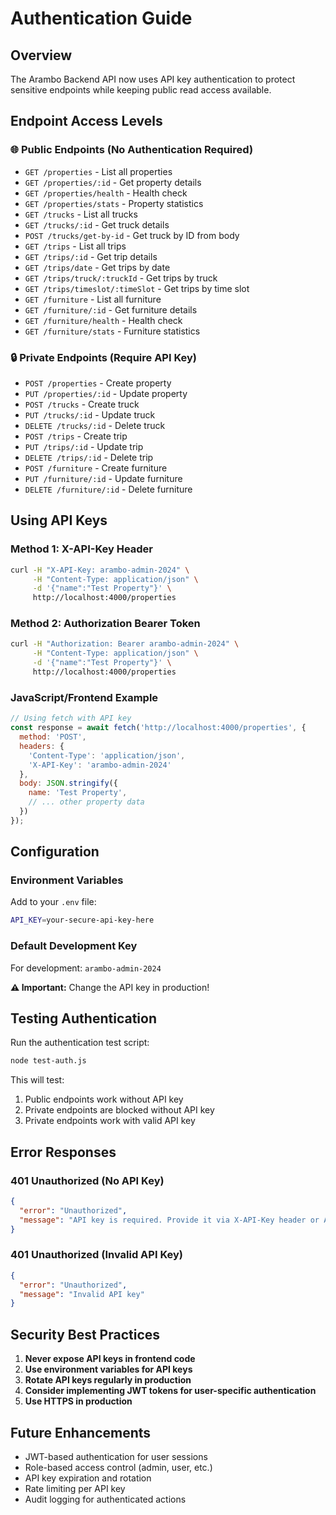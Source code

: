 # Authentication Guide

## Overview

The Arambo Backend API now uses API key authentication to protect sensitive endpoints while keeping public read access available.

## Endpoint Access Levels

### 🌐 Public Endpoints (No Authentication Required)
- `GET /properties` - List all properties
- `GET /properties/:id` - Get property details  
- `GET /properties/health` - Health check
- `GET /properties/stats` - Property statistics
- `GET /trucks` - List all trucks
- `GET /trucks/:id` - Get truck details
- `POST /trucks/get-by-id` - Get truck by ID from body
- `GET /trips` - List all trips
- `GET /trips/:id` - Get trip details
- `GET /trips/date` - Get trips by date
- `GET /trips/truck/:truckId` - Get trips by truck
- `GET /trips/timeslot/:timeSlot` - Get trips by time slot
- `GET /furniture` - List all furniture
- `GET /furniture/:id` - Get furniture details
- `GET /furniture/health` - Health check
- `GET /furniture/stats` - Furniture statistics

### 🔒 Private Endpoints (Require API Key)
- `POST /properties` - Create property
- `PUT /properties/:id` - Update property
- `POST /trucks` - Create truck
- `PUT /trucks/:id` - Update truck
- `DELETE /trucks/:id` - Delete truck
- `POST /trips` - Create trip
- `PUT /trips/:id` - Update trip
- `DELETE /trips/:id` - Delete trip
- `POST /furniture` - Create furniture
- `PUT /furniture/:id` - Update furniture
- `DELETE /furniture/:id` - Delete furniture

## Using API Keys

### Method 1: X-API-Key Header
```bash
curl -H "X-API-Key: arambo-admin-2024" \
     -H "Content-Type: application/json" \
     -d '{"name":"Test Property"}' \
     http://localhost:4000/properties
```

### Method 2: Authorization Bearer Token  
```bash
curl -H "Authorization: Bearer arambo-admin-2024" \
     -H "Content-Type: application/json" \
     -d '{"name":"Test Property"}' \
     http://localhost:4000/properties
```

### JavaScript/Frontend Example
```javascript
// Using fetch with API key
const response = await fetch('http://localhost:4000/properties', {
  method: 'POST',
  headers: {
    'Content-Type': 'application/json',
    'X-API-Key': 'arambo-admin-2024'
  },
  body: JSON.stringify({
    name: 'Test Property',
    // ... other property data
  })
});
```

## Configuration

### Environment Variables
Add to your `.env` file:
```bash
API_KEY=your-secure-api-key-here
```

### Default Development Key
For development: `arambo-admin-2024`

**⚠️ Important:** Change the API key in production!

## Testing Authentication

Run the authentication test script:
```bash
node test-auth.js
```

This will test:
1. Public endpoints work without API key
2. Private endpoints are blocked without API key  
3. Private endpoints work with valid API key

## Error Responses

### 401 Unauthorized (No API Key)
```json
{
  "error": "Unauthorized",
  "message": "API key is required. Provide it via X-API-Key header or Authorization: Bearer {key}"
}
```

### 401 Unauthorized (Invalid API Key)
```json
{
  "error": "Unauthorized", 
  "message": "Invalid API key"
}
```

## Security Best Practices

1. **Never expose API keys in frontend code**
2. **Use environment variables for API keys**
3. **Rotate API keys regularly in production**  
4. **Consider implementing JWT tokens for user-specific authentication**
5. **Use HTTPS in production**

## Future Enhancements

- JWT-based authentication for user sessions
- Role-based access control (admin, user, etc.)
- API key expiration and rotation
- Rate limiting per API key
- Audit logging for authenticated actions